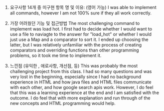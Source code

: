 1. 요구사항 14개 중 미구현 항목 명 및 이유:
   (영어 가능)
   I was able to implement all commands, however I am not 100% sure
   if they all work correctly.

2. 가장 어려웠던 기능 및 접근방법
The most challenging command to implement was load hot. 
I first had to decide whether I would want to use a file
to naviagte to the answer for "load_hot" or whether I would
just use a Map and a comparator to sort it. I ended up choosing
the latter, but I was relatively unfamiliar with the process of
creating comparators and overriding functions than other programming
problems, so it took me time to implement it.

3. 느낀점 (유익한 , 애로사항, 개선점, 등)
This was probably the most challenging project from this class.
I had so many questions and was very lost in the beginning, especially
since I had no background experience in HTML and how java files and HTML
files communicate with each other, and how google search apis work.
However, I do feel that this was a learning experience at the end and I
am satisfied with the outcome. I do feel that with more explanation and
run through of the new concepts and HTML programming would help.